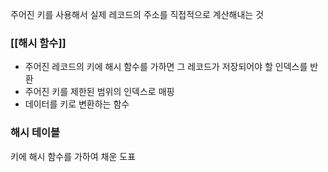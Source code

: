 주어진 키를 사용해서 실제 레코드의 주소를 직접적으로 계산해내는 것
### [[해시 함수]]
- 주어진 레코드의 키에 해시 함수를 가하면 그 레코드가 저장되어야 할 인덱스를 반환
- 주어진 키를 제한된 범위의 인덱스로 매핑
- 데이터를 키로 변환하는 함수
### 해시 테이블
키에 해시 함수를 가하여 채운 도표